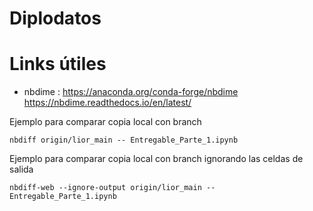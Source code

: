 # Diplodatos






# Links útiles

- nbdime :
	https://anaconda.org/conda-forge/nbdime
	https://nbdime.readthedocs.io/en/latest/

Ejemplo para comparar copia local con branch

```
nbdiff origin/lior_main -- Entregable_Parte_1.ipynb
```
Ejemplo para comparar copia local con branch ignorando las celdas de salida

```
nbdiff-web --ignore-output origin/lior_main -- Entregable_Parte_1.ipynb
```
